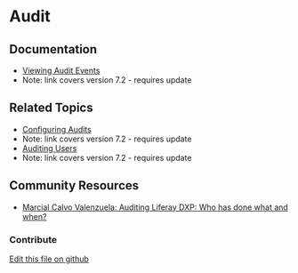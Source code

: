 # Audit

## Documentation

* [Viewing Audit Events](https://help.liferay.com/hc/en-us/articles/360028822152-Viewing-Audit-Events)
* Note: link covers version 7.2 - requires update

## Related Topics

* [Configuring Audits](https://help.liferay.com/hc/en-us/articles/360029134891-Configuring-Audits)
* Note: link covers version 7.2 - requires update
* [Auditing Users](https://help.liferay.com/hc/en-us/articles/360029134871-Auditing-Users)
* Note: link covers version 7.2 - requires update

## Community Resources

* [Marcial Calvo Valenzuela: Auditing Liferay DXP: Who has done what and when?](https://liferay.dev/blogs/-/blogs/auditing-liferay-dxp-who-has-done-what-and-when)

### Contribute

[Edit this file on github](https://github.com/olafk/controlpanel-documentation-docs/blob/master/md/73en/com_liferay_portal_security_audit_web_portlet_AuditPortlet.md)
